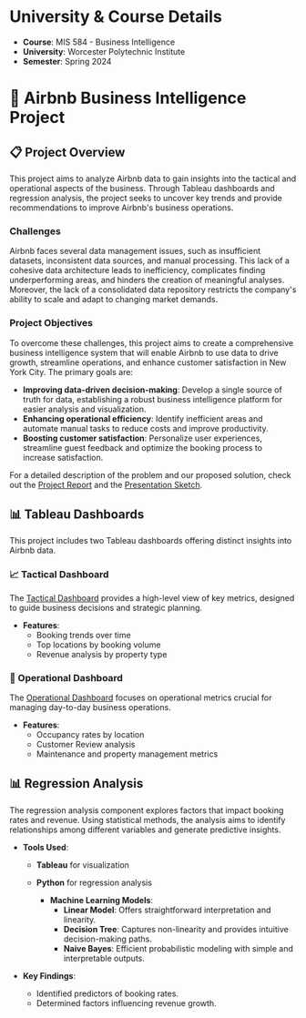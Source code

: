 # University & Course Details
- **Course**: MIS 584 - Business Intelligence
- **University**: Worcester Polytechnic Institute
- **Semester**: Spring 2024

# 🏡 Airbnb Business Intelligence Project

## 📋 Project Overview
This project aims to analyze Airbnb data to gain insights into the tactical and operational aspects of the business. Through Tableau dashboards and regression analysis, the project seeks to uncover key trends and provide recommendations to improve Airbnb's business operations.

### Challenges
Airbnb faces several data management issues, such as insufficient datasets, inconsistent data sources, and manual processing. This lack of a cohesive data architecture leads to inefficiency, complicates finding underperforming areas, and hinders the creation of meaningful analyses. Moreover, the lack of a consolidated data repository restricts the company's ability to scale and adapt to changing market demands.

### Project Objectives
To overcome these challenges, this project aims to create a comprehensive business intelligence system that will enable Airbnb to use data to drive growth, streamline operations, and enhance customer satisfaction in New York City. The primary goals are:

- **Improving data-driven decision-making**: Develop a single source of truth for data, establishing a robust business intelligence platform for easier analysis and visualization.
- **Enhancing operational efficiency**: Identify inefficient areas and automate manual tasks to reduce costs and improve productivity.
- **Boosting customer satisfaction**: Personalize user experiences, streamline guest feedback and optimize the booking process to increase satisfaction.

For a detailed description of the problem and our proposed solution, check out the [Project Report](./Airbnb_Report.pdf) and the [Presentation Sketch](./Airbnb_Presentation.pptx).

## 📊 Tableau Dashboards
This project includes two Tableau dashboards offering distinct insights into Airbnb data.

### 📈 Tactical Dashboard
The [Tactical Dashboard](./Airbnb_Dashboards_Tactical_V2.2.1.twbx) provides a high-level view of key metrics, designed to guide business decisions and strategic planning.

- **Features**:
  - Booking trends over time
  - Top locations by booking volume
  - Revenue analysis by property type

### 🔧 Operational Dashboard
The [Operational Dashboard](./Airbnb_Dashboards_Operational_V2.2.1.twbx) focuses on operational metrics crucial for managing day-to-day business operations.

- **Features**:
  - Occupancy rates by location
  - Customer Review analysis
  - Maintenance and property management metrics

## 📊 Regression Analysis
The regression analysis component explores factors that impact booking rates and revenue. Using statistical methods, the analysis aims to identify relationships among different variables and generate predictive insights.

- **Tools Used**:
  - **Tableau** for visualization
  - **Python** for regression analysis
  
    - **Machine Learning Models**:
      - **Linear Model**: Offers straightforward interpretation and linearity.
      - **Decision Tree**: Captures non-linearity and provides intuitive decision-making paths.
      - **Naive Bayes**: Efficient probabilistic modeling with simple and interpretable outputs.

- **Key Findings**:
  - Identified predictors of booking rates.
  - Determined factors influencing revenue growth.
